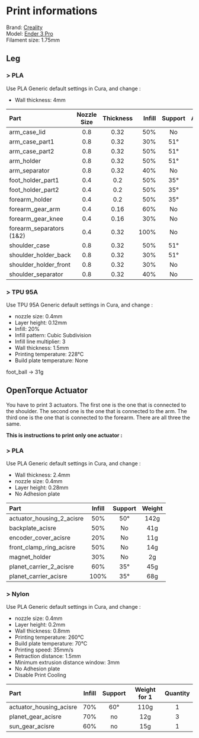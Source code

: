 # Print informations

Brand: [Creality](https://www.creality3dofficial.com/)  
Model: [Ender 3 Pro](https://www.creality3dofficial.com/products/creality-ender-3-pro-3d-printer/)      
Filament size: 1.75mm       


## **Leg**
### > PLA
Use PLA Generic default settings in Cura, and change :
- Wall thickness: 4mm   
<!--- - Deactivate "Mesh Fixes" > "Union Overlapping Volumes" -->

| Part | Nozzle Size | Thickness | Infill | Support | Adhesion | Weight |
|:----|:------:|:-------:|------:|:-------:|:------:|------:|
| arm_case_lid | 0.8 | 0.32 | 50% | No | No | 54g |
| arm_case_part1 | 0.8 | 0.32 | 30% | 51° | No | 197g |
| arm_case_part2 | 0.8 | 0.32 | 50% | 51° | No | 192g |
| arm_holder | 0.8 | 0.32 | 50% | 51° | No | 304g |
| arm_separator | 0.8 | 0.32 | 40% | No | No | 30g |
| foot_holder_part1 | 0.4 | 0.2 | 50% | 35° | No | 23g |
| foot_holder_part2 | 0.4 | 0.2 | 50% | 35° | No | 22g |
| forearm_holder | 0.4 | 0.2 | 50% | 35° | No | 100g |
| forearm_gear_arm | 0.4 | 0.16 | 60% | No | No | 51g |
| forearm_gear_knee | 0.4 | 0.16 | 30% | No | No | 28g |
| forearm_separators (1&2) | 0.4 | 0.32 | 100% | No | No | 3g |
| shoulder_case | 0.8 | 0.32 | 50% | 51° | Yes | 564g |
| shoulder_holder_back | 0.8 | 0.32 | 30% | 51° | No | 282g |
| shoulder_holder_front | 0.8 | 0.32 | 30% | No | No | 107g |
| shoulder_separator | 0.8 | 0.32 | 40% | No | No | 30g |

### > TPU 95A
Use TPU 95A Generic default settings in Cura, and change :
- nozzle size: 0.4mm
- Layer height: 0.12mm
- Infill: 20%
- Infill pattern: Cubic Subdivision
- Infill line multiplier: 3
- Wall thickness: 1.5mm
- Printing temperature: 228°C
- Build plate temperature: None

foot_ball -> 31g

## **OpenTorque Actuator**
You have to print 3 actuators. The first one is the one that is connected to the shoulder. The second one is the one that is connected to the arm. The third one is the one that is connected to the forearm. There are all three the same.

**This is instructions to print only one actuator :**

### > PLA
Use PLA Generic default settings in Cura, and change :
- Wall thickness: 2.4mm
- nozzle size: 0.4mm
- Layer height: 0.28mm
- No Adhesion plate

| Part | Infill | Support | Weight |
|:-----|:------:|:-------:|:------:|
| actuator_housing_2_acisre | 50% | 50° | 142g |
| backplate_acisre | 50% | No | 41g |
| encoder_cover_acisre | 20% | No | 11g |
| front_clamp_ring_acisre | 50% | No | 14g |
| magnet_holder | 30% | No | 2g |
| planet_carrier_2_acisre | 60% | 35° | 45g |
| planet_carrier_acisre | 100% | 35° | 68g |

### > Nylon
Use PLA Generic default settings in Cura, and change :
- nozzle size: 0.4mm
- Layer height: 0.2mm
- Wall thickness: 0.8mm
- Printing temperature: 260°C
- Build plate temperature: 70°C
- Printing speed: 35mm/s
- Retraction distance: 1.5mm
- Minimum extrusion distance window: 3mm
- No Adhesion plate
- Disable Print Cooling

| Part | Infill | Support | Weight for 1 | Quantity |
|:-----|:------:|:------:|:------:|:--------:|
| actuator_housing_acisre | 70% | 60° | 110g | 1 |
| planet_gear_acisre | 70% | no | 12g | 3 |
| sun_gear_acisre | 60% | no | 15g | 1 |
